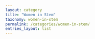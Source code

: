 ```yaml
---
layout: category
title: "Women in Stem"
taxonomy: women-in-stem
permalink: /categories/women-in-stem/
entries_layout: list
---
```


